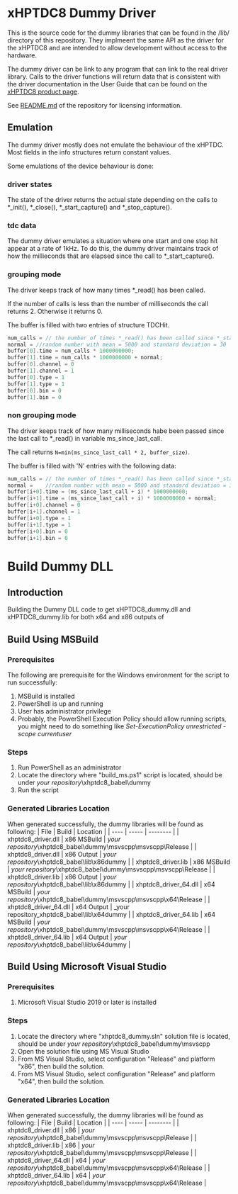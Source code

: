 # xHPTDC8 Dummy Driver
This is the source code for the dummy libraries that can be found in the /lib/ directory of this repository.
They implmeent the same API as the driver for the xHPTDC8 and are intended to allow development without access to the hardware.

The dummy driver can be link to any program that can link to the real driver library. Calls to the driver functions will return data that is consistent with the driver documentation in the User Guide that can be found on the [xHPTDC8 product page](https://www.cronologic.de/products/tdcs/xhptdc8-pcie).

See [README.md](../README.md) of the repository for licensing information.

## Emulation
The dummy driver mostly does not emulate the behaviour of the xHPTDC. Most fields in the info structures return constant values.

Some emulations of the device behaviour is done:

### driver states
The state of the driver returns the actual state depending on the calls to *_init(), *_close(), *_start_capture() and *_stop_capture().

### tdc data
The dummy driver emulates a situation where one start and one stop hit appear at a rate of 1kHz. To do this, the dummy driver maintains track of how the millieconds that are elapsed since the call to *_start_capture().

### grouping mode
The driver keeps track of how many times *_read() has been called. 

If the number of calls is less than the number of milliseconds the call returns 2. Otherwise it returns 0.

The buffer is filled with two entries of structure TDCHit. 
```C++
num_calls = // the number of times *_read() has been called since *_start_capture()
normal = //random number with mean = 5000 and standard deviation = 30
buffer[0].time = num_calls * 1000000000;
buffer[1].time = num_calls * 1000000000 + normal;
buffer[0].channel = 0
buffer[1].channel = 1
buffer[0].type = 1
buffer[1].type = 1
buffer[0].bin = 0
buffer[1].bin = 0
```

### non grouping mode
The driver keeps track of how many milliseconds habe been passed since the last call to *_read() in variable ms_since_last_call.

The call returns `N=min(ms_since_last_call * 2, buffer_size)`.

The buffer is filled with 'N' entries with the following data:
```C++
num_calls = // the number of times *_read() has been called since *_start_capture()
normal =    //random number with mean = 5000 and standard deviation = 30
buffer[i+0].time = (ms_since_last_call + i) * 1000000000;
buffer[i+1].time = (ms_since_last_call + i) * 1000000000 + normal;
buffer[i+0].channel = 0
buffer[i+1].channel = 1
buffer[i+0].type = 1
buffer[i+1].type = 1
buffer[i+0].bin = 0
buffer[i+1].bin = 0
```

# Build Dummy DLL

## Introduction
Building the Dummy DLL code to get xHPTDC8_dummy.dll and xHPTDC8_dummy.lib for both x64 and x86 outputs of 

## Build Using MSBuild 

### Prerequisites
The following are prerequisite for the Windows environment for the script to run successfully:
1. MSBuild is installed 
2. PowerShell is up and running 
3. User has administrator privilege 
4. Probably, the PowerShell Execution Policy should allow running scripts, you might need to do something like _Set-ExecutionPolicy unrestricted -scope currentuser_  

### Steps 
1. Run PowerShell as an administrator 
2. Locate the directory where "build_ms.ps1" script is located, should be under _your repository_\xhptdc8_babel\dummy
3. Run the script

### Generated Libraries Location
When generated successfully, the dummy libraries will be found as following:
| File | Build | Location |
| ---- | ----- | -------- |
| xhptdc8_driver.dll | x86 MSBuild | _your repository_\xhptdc8_babel\dummy\msvscpp\msvscpp\Release |
| xhptdc8_driver.dll | x86 Output  | _your repository_\xhptdc8_babel\lib\x86dummy |
| xhptdc8_driver.lib | x86 MSBuild | _your repository_\xhptdc8_babel\dummy\msvscpp\msvscpp\Release |
| xhptdc8_driver.lib | x86 Output  | _your repository_\xhptdc8_babel\lib\x86dummy |
| xhptdc8_driver_64.dll | x64 MSBuild | _your repository_\xhptdc8_babel\dummy\msvscpp\msvscpp\x64\Release |
| xhptdc8_driver_64.dll | x64 Output  | _your repository_xhptdc8_babel\lib\x64dummy |
| xhptdc8_driver_64.lib | x64 MSBuild | _your repository_\xhptdc8_babel\dummy\msvscpp\msvscpp\x64\Release |
| xhptdc8_driver_64.lib | x64 Output  | _your repository_\xhptdc8_babel\lib\x64dummy |

## Build Using Microsoft Visual Studio

### Prerequisites
1. Microsoft Visual Studio 2019 or later is installed

### Steps 
1. Locate the directory where "xhptdc8_dummy.sln" solution file is located, should be under _your repository_\xhptdc8_babel\dummy\msvscpp
2. Open the solution file using MS Visual Studio
3. From MS Visual Studio, select configuration "Release" and platform "x86", then build the solution. 
4. From MS Visual Studio, select configuration "Release" and platform "x64", then build the solution. 

### Generated Libraries Location
When generated successfully, the dummy libraries will be found as following:
| File | Build | Location |
| ---- | ----- | -------- |
| xhptdc8_driver.dll | x86 | _your repository_\xhptdc8_babel\dummy\msvscpp\msvscpp\Release |
| xhptdc8_driver.lib | x86 | _your repository_\xhptdc8_babel\dummy\msvscpp\msvscpp\Release |
| xhptdc8_driver_64.dll | x64 | _your repository_\xhptdc8_babel\dummy\msvscpp\msvscpp\x64\Release |
| xhptdc8_driver_64.lib | x64 | _your repository_\xhptdc8_babel\dummy\msvscpp\msvscpp\x64\Release |


